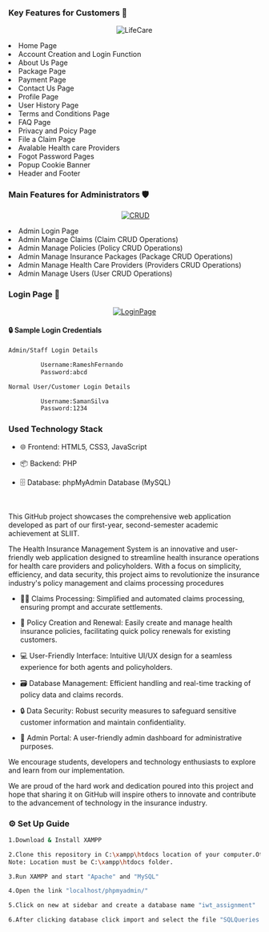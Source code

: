 ### Key Features for Customers 💁
<p align="center">
<img src="https://i.ibb.co/HFRtcyy/LifeCare.png" alt="LifeCare" border="0"></a><br />
</p>


<li> Home Page
<li> Account Creation and Login Function
<li> About Us Page
<li> Package Page
<li> Payment Page
<li> Contact Us Page
<li> Profile Page
<li> User History Page
<li> Terms and Conditions Page
<li> FAQ Page
<li> Privacy and Poicy Page
<li> File a Claim Page
<li> Avalable Health care Providers
<li> Fogot Password Pages
<li> Popup Cookie Banner
<li> Header and Footer

### Main Features for Administrators 🛡️

<p align="center">
<img> <a href="https://ibb.co/yQwttdV"><img src="https://i.ibb.co/W2bZZGs/Screenshot-194.png" alt="CRUD" border="0"></a>
</p>

<li> Admin Login Page 
<li> Admin Manage Claims (Claim CRUD Operations) 
<li> Admin Manage Policies (Policy CRUD Operations) 
<li> Admin Manage Insurance Packages (Package CRUD Operations) 
<li> Admin Manage Health Care Providers (Providers CRUD Operations) 
<li> Admin Manage Users (User CRUD Operations) 


<h3>Login Page 🔑</h3>

<p align="center">
<a href="https://ibb.co/CKm8qfV"><img src="https://i.ibb.co/LdYRM39/Screenshot-103.png" alt="LoginPage" border="0"></a><br />
</p>

#### 🔒 Sample Login Credentials 

```sh
Admin/Staff Login Details

         Username:RameshFernando
         Password:abcd

Normal User/Customer Login Details

         Username:SamanSilva
         Password:1234

```

<h3>Used Technology Stack</h3>


- 🌐 Frontend: HTML5, CSS3, JavaScript
  
- 📦 Backend: PHP
  
- 🗄️ Database: phpMyAdmin Database (MySQL)

<br>


<p>This GitHub project showcases the comprehensive web application developed as part of our first-year, second-semester academic achievement at SLIIT.</p>

<p>The Health Insurance Management System is an innovative and user-friendly web application designed to streamline health insurance operations for health care providers and policyholders. With a focus on simplicity, efficiency, and data security, this project aims to revolutionize the insurance industry's policy management and claims processing procedures</p>

- 👨‍⚕️ Claims Processing: Simplified and automated claims processing, ensuring prompt and accurate settlements.
  
- 📝 Policy Creation and Renewal: Easily create and manage health insurance policies, facilitating quick policy renewals for existing customers.
  
- 💻 User-Friendly Interface: Intuitive UI/UX design for a seamless experience for both agents and policyholders.

- 🗃️ Database Management: Efficient handling and real-time tracking of policy data and claims records.
  
- 🔒 Data Security: Robust security measures to safeguard sensitive customer information and maintain confidentiality.
  
- 💎 Admin Portal: A user-friendly admin dashboard for administrative purposes.


 We encourage students, developers and technology enthusiasts to explore and learn from our implementation.


We are proud of the hard work and dedication poured into this project and hope that sharing it on GitHub will inspire others to innovate and contribute to the advancement of technology in the insurance industry.


<h3>⚙️ Set Up Guide</h3>

```sh
1.Download & Install XAMPP

2.Clone this repository in C:\xampp\htdocs location of your computer.Otherwise you can download code and unzip it in above location.
Note: Location must be C:\xampp\htdocs folder.

3.Run XAMPP and start "Apache" and "MySQL"

4.Open the link "localhost/phpmyadmin/"

5.Click on new at sidebar and create a database name "iwt_assignment"

6.After clicking database click import and select the file "SQLQueries.sql"

